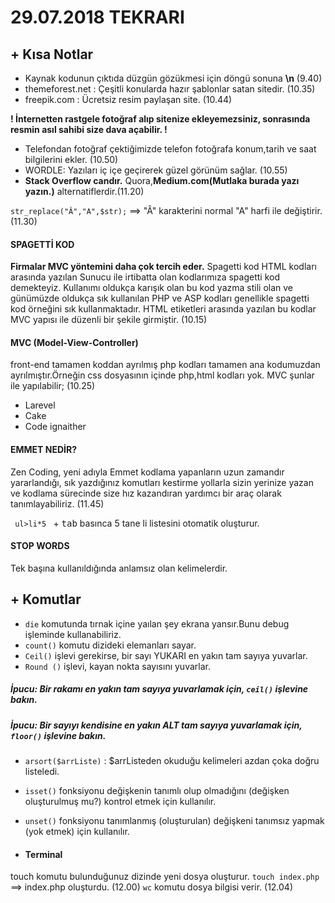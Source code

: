 # 29.07.2018 TEKRARI

## + Kısa Notlar
- Kaynak kodunun çıktıda düzgün gözükmesi için döngü sonuna <b>\n</b> (9.40)
-  themeforest.net : Çeşitli konularda hazır şablonlar satan sitedir. (10.35)
- freepik.com : Ücretsiz resim paylaşan site. (10.44)

<b>! İnternetten rastgele fotoğraf alıp sitenize ekleyemezsiniz, sonrasında resmin asıl sahibi size dava açabilir. ! </b>
- Telefondan fotoğraf çektiğimizde telefon fotoğrafa konum,tarih ve saat bilgilerini ekler. (10.50)
- WORDLE: Yazıları iç içe geçirerek güzel görünüm sağlar. (10.55)
- <b>Stack Overflow candır.</b> Quora,<b>Medium.com(Mutlaka burada yazı yazın.)</b> alternatiflerdir.(11.20)

```str_replace("Â","A",$str);``` ==> "Â" karakterini normal "A" harfi ile değiştirir. (11.30)

#### SPAGETTİ KOD
<b> Firmalar MVC yöntemini daha çok tercih eder.</b> Spagetti kod HTML kodları arasında yazılan Sunucu ile irtibatta olan kodlarımıza spagetti kod demekteyiz. Kullanımı oldukça karışık olan bu kod yazma stili olan ve günümüzde oldukça sık kullanılan PHP ve ASP kodları genellikle spagetti kod örneğini sık kullanmaktadır. HTML etiketleri arasında yazılan bu kodlar MVC yapısı ile düzenli bir şekile girmiştir. (10.15)

#### MVC (Model-View-Controller)
front-end tamamen koddan ayrılmış php kodları tamamen ana kodumuzdan ayrılmıştır.Örneğin css dosyasının içinde php,html kodları yok. MVC şunlar ile yapılabilir; (10.25)
- Larevel
- Cake
- Code ignaither

#### EMMET NEDİR?

 Zen Coding, yeni adıyla Emmet kodlama yapanların uzun zamandır yararlandığı, sık yazdığınız komutları kestirme yollarla sizin yerinize yazan ve kodlama sürecinde size hız kazandıran yardımcı bir araç olarak tanımlayabiliriz. (11.45)
 
<code> ul>li*5 </code> + <kbd>tab</kbd> basınca 5 tane li listesini otomatik oluşturur.

#### STOP WORDS

Tek başına kullanıldığında anlamsız olan kelimelerdir.



## + Komutlar
- ```die``` komutunda tırnak içine yaılan şey ekrana yansır.Bunu debug işleminde kullanabiliriz.
- ```count()``` komutu dizideki elemanları sayar.
- ```Ceil()``` işlevi gerekirse, bir sayı YUKARI en yakın tam sayıya yuvarlar.
- ```Round ()``` işlevi, kayan nokta sayısını yuvarlar.
##### İpucu: Bir rakamı en yakın tam sayıya yuvarlamak için, ```ceil()``` işlevine bakın.
##### İpucu: Bir sayıyı kendisine en yakın ALT tam sayıya yuvarlamak için, ```floor()``` işlevine bakın.
- ```arsort($arrListe)``` : $arrListeden okuduğu kelimeleri azdan çoka doğru listeledi.
- ```isset()``` fonksiyonu değişkenin tanımlı olup olmadığını (değişken oluşturulmuş mu?) kontrol etmek için kullanılır.
- ```unset()``` fonksiyonu tanımlanmış (oluşturulan) değişkeni tanımsız yapmak (yok etmek) için kullanılır.


- #### Terminal
touch komutu bulunduğunuz dizinde yeni dosya oluşturur.
```touch index.php``` ==> index.php oluşturdu. (12.00)
```wc``` komutu dosya bilgisi verir. (12.04)
